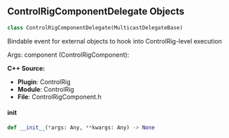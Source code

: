 ## ControlRigComponentDelegate Objects

```python
class ControlRigComponentDelegate(MulticastDelegateBase)
```

Bindable event for external objects to hook into ControlRig-level execution

Args:
    component (ControlRigComponent):

**C++ Source:**

- **Plugin**: ControlRig
- **Module**: ControlRig
- **File**: ControlRigComponent.h

<a id="unreal.ControlRigComponentDelegate.__init__"></a>

#### __init__

```python
def __init__(*args: Any, **kwargs: Any) -> None
```

<a id="unreal.RigHierarchyModifiedDynamicEvent"></a>